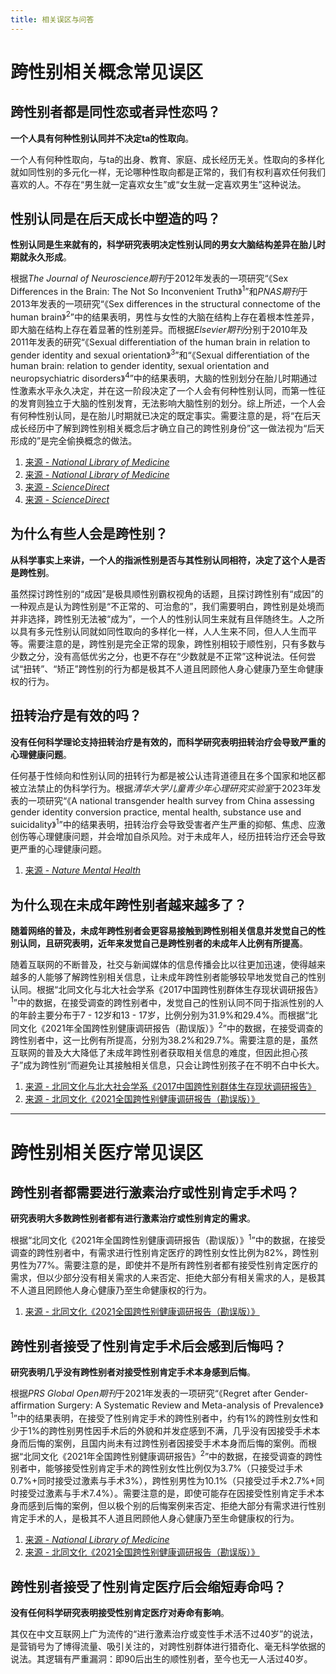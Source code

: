 ```yaml
---
title: 相关误区与问答
---
```


# 跨性别相关概念常见误区

## 跨性别者都是同性恋或者异性恋吗？

**一个人具有何种性别认同并不决定ta的性取向**。

一个人有何种性取向，与ta的出身、教育、家庭、成长经历无关。性取向的多样化就如同性别的多元化一样，无论哪种性取向都是正常的，我们有权利喜欢任何我们喜欢的人。不存在“男生就一定喜欢女生”或“女生就一定喜欢男生”这种说法。

## 性别认同是在后天成长中塑造的吗？

**性别认同是生来就有的，科学研究表明决定性别认同的男女大脑结构差异在胎儿时期就永久形成**。

根据*The Journal of Neuroscience期刊*于2012年发表的一项研究“《Sex Differences in the Brain: The Not So Inconvenient Truth》<sup>1</sup>”和*PNAS期刊*于2013年发表的一项研究“《Sex differences in the structural connectome of the human brain》<sup>2</sup>”中的结果表明，男性与女性的大脑在结构上存在着根本性差异，即大脑在结构上存在着显著的性别差异。而根据*Elsevier期刊*分别于2010年及2011年发表的研究“《Sexual differentiation of the human brain in relation to gender identity and sexual orientation》<sup>3</sup>”和“《Sexual differentiation of the human brain: relation to gender identity, sexual orientation and neuropsychiatric disorders》<sup>4</sup>”中的结果表明，大脑的性别划分在胎儿时期通过性激素水平永久决定，并在这一阶段决定了一个人会有何种性别认同，而第一性征的发育则独立于大脑的性别发育，无法影响大脑性别的划分。综上所述，一个人会有何种性别认同，是在胎儿时期就已决定的既定事实。需要注意的是，将“在后天成长经历中了解到跨性别相关概念后才确立自己的跨性别身份”这一做法视为“后天形成的”是完全偷换概念的做法。

1. [来源 - *National Library of Medicine*](https://www.ncbi.nlm.nih.gov/pmc/articles/PMC3295598/)
2. [来源 - *National Library of Medicine*](https://www.ncbi.nlm.nih.gov/pmc/articles/PMC3896179/)
3. [来源 - *ScienceDirect*](https://doi.org/10.1016/B978-0-444-53630-3.00004-X)
4. [来源 - *ScienceDirect*](https://doi.org/10.1016/j.yfrne.2011.02.007)

## 为什么有些人会是跨性别？

**从科学事实上来讲，一个人的指派性别是否与其性别认同相符，决定了这个人是否是跨性别**。

虽然探讨跨性别的“成因”是极具顺性别霸权视角的话题，且探讨跨性别有“成因”的一种观点是认为跨性别是“不正常的、可治愈的”，我们需要明白，跨性别是处境而并非选择，跨性别无法被“成为”，一个人的性别认同生来就有且伴随终生。人之所以具有多元性别认同就如同性取向的多样化一样，人人生来不同，但人人生而平等。需要注意的是，跨性别是完全正常的现象，跨性别相较于顺性别，只有多数与少数之分，没有高低优劣之分，也更不存在“少数就是不正常”这种说法。任何尝试“扭转”、“矫正”跨性别的行为都是极其不人道且罔顾他人身心健康乃至生命健康权的行为。

## 扭转治疗是有效的吗？

**没有任何科学理论支持扭转治疗是有效的，而科学研究表明扭转治疗会导致严重的心理健康问题**。

任何基于性倾向和性别认同的扭转行为都是被公认违背道德且在多个国家和地区都被立法禁止的伪科学行为。根据*清华大学儿童青少年心理研究实验室*于2023年发表的一项研究“《A national transgender health survey from China assessing gender identity conversion practice, mental health, substance use and suicidality》<sup>1</sup>”中的结果表明，扭转治疗会导致受害者产生严重的抑郁、焦虑、应激创伤等心理健康问题，并会增加自杀风险。对于未成年人，经历扭转治疗还会导致更严重的心理健康问题。

1. [来源 - *Nature Mental Health*](https://www.nature.com/articles/s44220-023-00041-z)

## 为什么现在未成年跨性别者越来越多了？

**随着网络的普及，未成年跨性别者会更容易接触到跨性别相关信息并发觉自己的性别认同，且研究表明，近年来发觉自己是跨性别者的未成年人比例有所提高**。

随着互联网的不断普及，社交与新闻媒体的信息传播会比以往更加迅速，使得越来越多的人能够了解跨性别相关信息，让未成年跨性别者能够较早地发觉自己的性别认同。根据“北同文化与北大社会学系《2017中国跨性别群体生存现状调研报告》<sup>1</sup>”中的数据，在接受调查的跨性别者中，发觉自己的性别认同不同于指派性别的人的年龄主要分布于7 - 12岁和13 - 17岁，比例分别为31.9%和29.4%。而根据“北同文化《2021年全国跨性别健康调研报告（勘误版）》<sup>2</sup>”中的数据，在接受调查的跨性别者中，这一比例有所提高，分别为38.2%和29.7%。需要注意的是，虽然互联网的普及大大降低了未成年跨性别者获取相关信息的难度，但因此担心孩子”成为跨性别“而避免让其接触相关信息，只会让跨性别孩子在不明不白中长大。

1. [来源 - 北同文化与北大社会学系《2017中国跨性别群体生存现状调研报告》](https://transzh-program.github.io/docs/static/pdf/北同文化与北大社会学系《2017中国跨性别群体生存现状调研报告》.pdf) 
2. [来源 - 北同文化《2021全国跨性别健康调研报告（勘误版）》](https://transzh-program.github.io/docs/static/pdf/北同文化《跨性别医疗手册（2022）》.pdf) 

---

# 跨性别相关医疗常见误区

## 跨性别者都需要进行激素治疗或性别肯定手术吗？

**研究表明大多数跨性别者都有进行激素治疗或性别肯定的需求**。

根据“北同文化《2021年全国跨性别健康调研报告（勘误版）》<sup>1</sup>”中的数据，在接受调查的跨性别者中，有需求进行性别肯定医疗的跨性别女性比例为82%，跨性别男性为77%。需要注意的是，即使并不是所有跨性别者都有接受性别肯定医疗的需求，但以少部分没有相关需求的人来否定、拒绝大部分有相关需求的人，是极其不人道且罔顾他人身心健康乃至生命健康权的行为。

1. [来源 - 北同文化《2021全国跨性别健康调研报告（勘误版）》](https://transzh-program.github.io/docs/static/pdf/北北同文化《2021全国跨性别健康调研报告（勘误版）》.pdf)

## 跨性别者接受了性别肯定手术后会感到后悔吗？

**研究表明几乎没有跨性别者对接受性别肯定手术本身感到后悔**。

根据*PRS Global Open期刊*于2021年发表的一项研究“《Regret after Gender-affirmation Surgery:
A Systematic Review and Meta-analysis of Prevalence》<sup>1</sup>”中的结果表明，在接受了性别肯定手术的跨性别者中，约有1%的跨性别女性和少于1%的跨性别男性因手术后的外貌和并发症感到不满，几乎没有因接受手术本身而后悔的案例，且国内尚未有过跨性别者因接受手术本身而后悔的案例。而根据“北同文化《2021年全国跨性别健康调研报告》<sup>2</sup>”中的数据，在接受调查的跨性别者中，能够接受性别肯定手术的跨性别女性比例仅为3.7%（只接受过手术0.7%+同时接受过激素与手术3%），跨性别男性为10.1%（只接受过手术2.7%+同时接受过激素与手术7.4%）。需要注意的是，即使可能存在因接受性别肯定手术本身而感到后悔的案例，但以极个别的后悔案例来否定、拒绝大部分有需求进行性别肯定手术的人，是极其不人道且罔顾他人身心健康乃至生命健康权的行为。

1. [来源 - *National Library of Medicine*](https://www.ncbi.nlm.nih.gov/pmc/articles/PMC8099405/)
2. [来源 - 北同文化《2021全国跨性别健康调研报告（勘误版）》](https://transzh-program.github.io/docs/static/pdf/北同文化《跨性别医疗手册（2022）》.pdf) 

## 跨性别者接受了性别肯定医疗后会缩短寿命吗？

**没有任何科学研究表明接受性别肯定医疗对寿命有影响**。

其仅在中文互联网上广为流传的“进行激素治疗或变性手术活不过40岁”的说法，是营销号为了博得流量、吸引关注的，对跨性别群体进行猎奇化、毫无科学依据的说法。其逻辑有严重漏洞：即90后出生的顺性别者，至今也无一人活过40岁。
